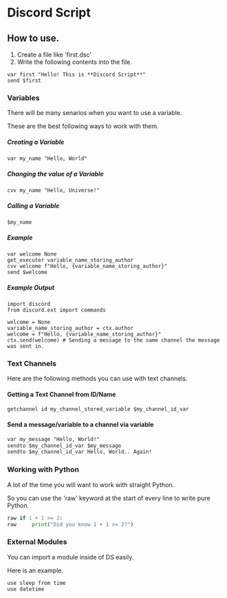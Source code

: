 # Discord Script

## How to use.

1. Create a file like 'first.dsc'
2. Write the following contents into the file.

```
var first "Hello! This is **Discord Script**"
send $first
```

### Variables

There will be many senarios when you want to use a variable.

These are the best following ways to work with them.

##### Creating a Variable

```
var my_name "Hello, World"
```

##### Changing the value of a Variable

```
cvv my_name "Hello, Universe!"
```

##### Calling a Variable

```
$my_name
```

##### Example

```
var welcome None
get_executer variable_name_storing_author
cvv welcome f"Hello, {variable_name_storing_author}"
send $welcome
```

##### Example Output

```
import discord
from discord.ext import commands

welcome = None
variable_name_storing_author = ctx.author
welcome = f"Hello, {variable_name_storing_author}"
ctx.send(welcome) # Sending a message to the same channel the message was sent in.
```

### Text Channels

Here are the following methods you can use with text channels.

#### Getting a Text Channel from ID/Name

```txt
getchannel id my_channel_stored_variable $my_channel_id_var
```

#### Send a message/variable to a channel via variable

```txt
var my_message "Hello, World!"
sendto $my_channel_id_var $my_message
sendto $my_channel_id_var Hello, World.. Again!
```

### Working with Python

A lot of the time you will want to work with straight Python.

So you can use the 'raw' keyword at the start of every line to write pure Python.

```py
raw if 1 + 1 >= 2:
raw     print("Did you know 1 + 1 >= 2?")
```

### External Modules

You can import a module inside of DS easily.

Here is an example.
```
use sleep from time
use datetime
```